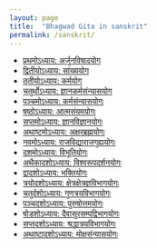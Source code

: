```yaml
---
layout: page
title:  "Bhagwad Gita in sanskrit"
permalink: /sanskrit/
---
```


<ul class="post-list">
		<li><a class="post-meta" href="/sanskrit/1/">प्रथमोऽध्याय: अर्जुनविषादयोग </a></li>
		<li><a class="post-meta" href="/sanskrit/2/">द्वितीयोऽध्याय: सांख्ययोग</a></li>
		<li><a class="post-meta" href="/sanskrit/3/">तृतीयोऽध्याय​: कर्मयोग</a></li>
		<li><a class="post-meta" href="/sanskrit/4/">चतुर्थोऽध्याय​: ज्ञानकर्मसंन्यासयोग</a></li>
		<li><a class="post-meta" href="/sanskrit/5/">पञ्चमोऽध्याय​: कर्मसंन्यासयोगः</a></li>
		<li><a class="post-meta" href="/sanskrit/6/">षष्ठोऽध्याय​: आत्मसंयमयोगः</a></li>
		<li><a class="post-meta" href="/sanskrit/7/">सप्तमोऽध्याय​: ज्ञानविज्ञानयोगः</a></li>
		<li><a class="post-meta" href="/sanskrit/8/">अथाष्टमोऽध्याय​: अक्षरब्रह्मयोगः</a></li>
		<li><a class="post-meta" href="/sanskrit/9/">नवमोऽध्याय​: राजविद्याराजगुह्ययोगः</a></li>
		<li><a class="post-meta" href="/sanskrit/10/">दशमोऽध्याय​: विभूतियोगः</a></li>
		<li><a class="post-meta" href="/sanskrit/11/">अथैकादशोऽध्याय​: विश्वरूपदर्शनयोगः</a></li>
		<li><a class="post-meta" href="/sanskrit/12/">द्वादशोऽध्याय​: भक्तियोगः</a></li>
		<li><a class="post-meta" href="/sanskrit/13/">त्रयोदशोऽध्याय​: क्षेत्रक्षेत्रज्ञविभागयोगः</a></li>
		<li><a class="post-meta" href="/sanskrit/14/">चतुर्दशोऽध्याय​: गुणत्रयविभागयोगः</a></li>
		<li><a class="post-meta" href="/sanskrit/15/">पञ्चदशोऽध्याय​: पुरुषोत्तमयोगः</a></li>
		<li><a class="post-meta" href="/sanskrit/16/">षोडशोऽध्याय​: दैवासुरसम्पद्विभागयोगः</a></li>
		<li><a class="post-meta" href="/sanskrit/17/">सप्तदशोऽध्याय​: श्रद्धात्रयविभागयोगः</a></li>
		<li><a class="post-meta" href="/sanskrit/18/">अथाष्टादशोऽध्याय​: मोक्षसंन्यासयोगः</a></li>
  </ul>

